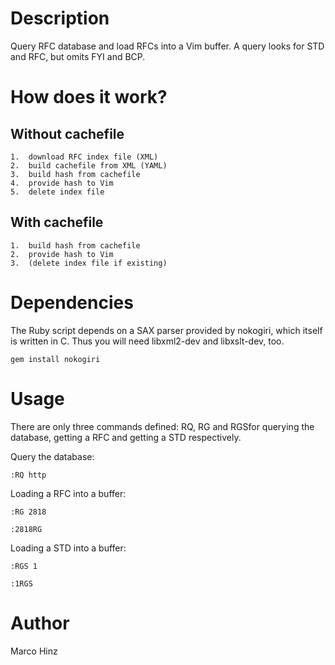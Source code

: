 Description
===========

Query RFC database and load RFCs into a Vim buffer. A query looks for STD and
RFC, but omits FYI and BCP.

How does it work?
=================

Without cachefile
-----------------

    1.  download RFC index file (XML)
    2.  build cachefile from XML (YAML)
    3.  build hash from cachefile
    4.  provide hash to Vim
    5.  delete index file

With cachefile
--------------

    1.  build hash from cachefile
    2.  provide hash to Vim
    3.  (delete index file if existing)

Dependencies
============

The Ruby script depends on a SAX parser provided by nokogiri, which itself is
written in C. Thus you will need libxml2-dev and libxslt-dev, too.

    gem install nokogiri

Usage
=====

There are only three commands defined: RQ, RG and RGSfor querying the database,
getting a RFC and getting a STD respectively.

Query the database:

    :RQ http

Loading a RFC into a buffer:

    :RG 2818

    :2818RG

Loading a STD into a buffer:

    :RGS 1

    :1RGS

Author
======

Marco Hinz

